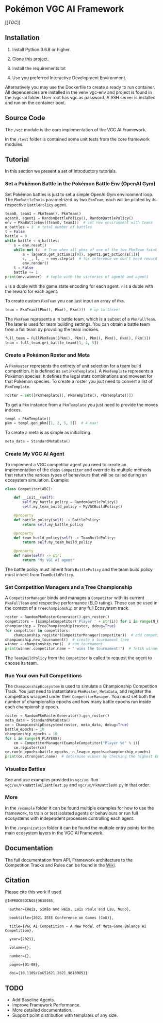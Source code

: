 # Pokémon VGC AI Framework

[[_TOC_]]

## Installation

1. Install Python 3.6.8 or higher.

2. Clone this project.

3. Install the requirements.txt

4. Use you preferred Interactive Development Environment.

Alternatively you may use the Dockerfile to create a ready to run container. All dependencies are installed in the venv
vgc-env and project is found in the /vgc-ai folder. User root has vgc as password. A SSH server is installed and run on
the container boot.

## Source Code

The `/vgc` module is the core implementation of the VGC AI Framework.

In the `/test` folder is contained some unit tests from the core framework modules.

## Tutorial

In this section we present a set of introductory tutorials.

### Set a Pokémon  Battle in the Pokémon  Battle Env (OpenAI Gym)

Set Pokémon battles is just to set a simple OpenAI Gym environment loop. The `PkmBattleEnv` is parametrized
by two `PkmTeam`, each will be piloted by its respective `BattlePolicy` agent.

```python
team0, team1 = PkmTeam(), PkmTeam()
agent0, agent1 = RandomBattlePolicy(), RandomBattlePolicy()
env = PkmBattleEnv((team0, team1))  # set new environment with teams
n_battles = 3  # total number of battles
t = False
battle = 0
while battle < n_battles:
    s = env.reset()
    while not t:  # True when all pkms of one of the two PkmTeam faint
        a = [agent0.get_action(s[0]), agent1.get_action(s[1])]
        s, _, t, _ = env.step(a)  # for inference we don't need reward
        env.render()
    t = False
    battle += 1
print(env.winner)  # tuple with the victories of agent0 and agent1
```

`s` is a duple with the game state encoding for each agent. `r` is a duple with the reward for each agent.

To create custom `PkmTeam` you can just input an array of `Pkm`.

```python
team = PkmTeam([Pkm(), Pkm(), Pkm()])  # up to three!
```

The `PkmTeam` represents a in battle team, which is a subset of a `PkmFullTeam`. The later is used for team building
settings. You can obtain a battle team from a full team by providing the team indexes.

```python
full_team = FullPkmTeam([Pkm(), Pkm(), Pkm(), Pkm(), Pkm(), Pkm()])
team = full_team.get_battle_team([1, 4, 5])
```

### Create a Pokémon  Roster and Meta

A `PkmRoster` represents the entirety of unit selection for a team build competition. It is defined as
`set[PkmTemplate]`. A `PkmTemplate` represents a Pokémon species. It defines the legal stats combinations and moveset
for that Pokémon species. To create a roster you jsut need to convert a list of `PkmTemplate`.

```python
roster = set([PkmTemplate(), PkmTemplate(), PkmTemplate()])
```

To get a `Pkm` instance from a `PkmTemplate` you just need to provide the moves indexes.

```python
templ = PkmTemplate()
pkm = templ.gen_pkm([1, 2, 5, 3])  # 4 max!
```

To create a meta is as simple as initializing.

```python
meta_data = StandardMetaData()
```

### Create My VGC AI Agent

To implement a VGC competitor agent you need to create an implementation of the class `Competitor` and override its
multiple methods that return the various types of behaviours that will be called during an ecosystem simulation.
Example:

```python
class Competitor(ABC):

    def __init__(self):
        self.my_battle_policy = RandomBattlePolicy()
        self.my_team_build_policy = MyVGCBuildPolicy()

    @property
    def battle_policy(self) -> BattlePolicy:
        return self.my_battle_policy

    @property
    def team_build_policy(self) -> TeamBuildPolicy:
        return self.my_team_build_policy

    @property
    def name(self) -> str:
        return "My VGC AI agent"
```

The battle policy must inherit from `BattlePolicy` and the team build policy must inherit from `TeamBuildPolicy`.

### Set Competition Managers and a Tree Championship

A `CompetitorManager` binds and manages a `Competitor` with its current `PkmFullTeam` and respective performance (ELO
rating). These can be used in the context of a `TreeChampionship` or any full Ecosystem track.

```python
roster = RandomPkmRosterGenerator().gen_roster()
competitors = [ExampleCompetitor('Player ' + str(i)) for i in range(N_PLAYERS)]
championship = TreeChampionship(roster, debug=True)
for competitor in competitors:
    championship.register(CompetitorManager(competitor))  # add competitor to the tournament and set his team
championship.new_tournament()  # create a tournament tree
winner = championship.run()  # run tournament
print(winner.competitor.name + " wins the tournament!")  # fetch winner
```

The `TeamBuildPolicy` from the `Competitor` is called to request the agent to choose its team.

### Run Your own Full Competitions

The `ChampionshipEcosystem` is used to simulate a Championship Competition Track. You just need to instantiate a
`PkmRoster`, `MetaData`, and register the competitors wrapped under their `CompetitorManager`. You must set both the
number of championship epochs and how many battle epochs run inside each championship epoch.

```python
roster = RandomPkmRosterGenerator().gen_roster()
meta_data = StandardMetaData()
ce = ChampionshipEcosystem(roster, meta_data, debug=True)
battle_epochs = 10
championship_epochs = 10
for i in range(N_PLAYERS):
    cm = CompetitorManager(ExampleCompetitor("Player %d" % i))
    ce.register(cm)
ce.run(n_epochs=battle_epochs, n_league_epochs=championship_epochs)
print(ce.strongest.name)  # determine winner by checking the highest ELO rating!
```

### Visualize Battles

See and use examples provided in `vgc/ux`. Run `vgc/ux/PkmBattleClientTest.py` and `vgc/ux/PkmBattleUX.py` in that
order.

### More

In the `/example` folder it can be found multiple examples for how to use the framework, to train or test isolated
agents or behaviours or run full ecosystems with independent processes controlling each agent.

In the `/organization` folder it can be found the multiple entry points for the main ecosystem layers in the VGC AI
Framework.

## Documentation

The full documentation from API, Framework architecture to the Competition Tracks and
Rules can be found in the [Wiki](https://gitlab.com/DracoStriker/pokemon-vgc-engine/-/wikis/home).

## Citation

Please cite this work if used.

```
@INPROCEEDINGS{9618985,

  author={Reis, Simão and Reis, Luís Paulo and Lau, Nuno},

  booktitle={2021 IEEE Conference on Games (CoG)}, 

  title={VGC AI Competition - A New Model of Meta-Game Balance AI Competition}, 

  year={2021},

  volume={},

  number={},

  pages={01-08},

  doi={10.1109/CoG52621.2021.9618985}}
```

## TODO

* Add Baseline Agents.
* Improve Framework Performance.
* More detailed documentation.
* Support point distribution with templates of any size.
